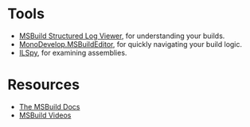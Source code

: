 # Tools
- [MSBuild Structured Log Viewer](https://msbuildlog.com/), for understanding your builds.
- [MonoDevelop.MSBuildEditor](https://github.com/mhutch/MonoDevelop.MSBuildEditor), for quickly navigating your build logic.
- [ILSpy](https://github.com/icsharpcode/ILSpy/releases), for examining assemblies.

# Resources
- [The MSBuild Docs](https://learn.microsoft.com/visualstudio/msbuild/msbuild)
- [MSBuild Videos](https://aka.ms/msbuildvideos)